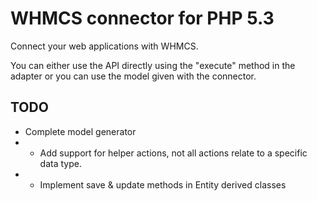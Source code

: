WHMCS connector for PHP 5.3
===========================
Connect your web applications with WHMCS.

You can either use the API directly using the "execute" method in the adapter or you can use the model given with the connector.

TODO
----
* Complete model generator
* * Add support for helper actions, not all actions relate to a specific data type.
* * Implement save & update methods in Entity derived classes
